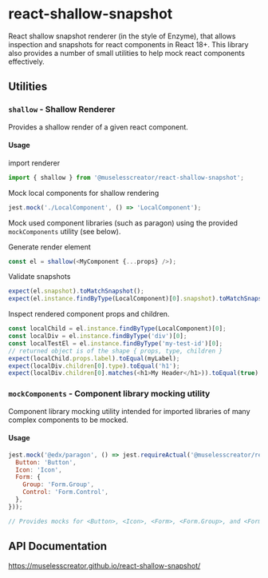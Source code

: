 # react-shallow-snapshot

React shallow snapshot renderer (in the style of Enzyme), that allows inspection and snapshots for react components in React 18+.
This library also provides a number of small utilities to help mock react components effectively.

## Utilities

### `shallow` - Shallow Renderer
Provides a shallow render of a given react component.  
#### Usage
import renderer
```js
import { shallow } from '@muselesscreator/react-shallow-snapshot';
```
Mock local components for shallow rendering
```js
jest.mock('./LocalComponent', () => 'LocalComponent');
```
Mock used component libraries (such as paragon) using the provided `mockComponents` utility (see below).

Generate render element
```js
const el = shallow(<MyComponent {...props} />);
```
Validate snapshots
```js
expect(el.snapshot).toMatchSnapshot();
expect(el.instance.findByType(LocalComponent)[0].snapshot).toMatchSnapshot();
```
Inspect rendered component props and children.
```js
const localChild = el.instance.findByType(LocalComponent)[0];
const localDiv = el.instance.findByType('div')[0];
const localTestEl = el.instance.findByType('my-test-id')[0];
// returned object is of the shape { props, type, children }
expect(localChild.props.label).toEqual(myLabel);
expect(localDiv.children[0].type).toEqual('h1');
expect(localDiv.children[0].matches(<h1>My Header</h1>)).toEqual(true);
```

### `mockComponents` - Component library mocking utility
Component library mocking utility intended for imported libraries of many complex components to be mocked.

#### Usage
```js
jest.mock('@edx/paragon', () => jest.requireActual('@muselesscreator/react-shallow-snapshot').mockComponents({
  Button: 'Button',
  Icon: 'Icon',
  Form: {
    Group: 'Form.Group',
    Control: 'Form.Control',
  },
}));

// Provides mocks for <Button>, <Icon>, <Form>, <Form.Group>, and <Form.Control> with appropriate mocks to appear legibly in the snapshot.
```

## API Documentation
https://muselesscreator.github.io/react-shallow-snapshot/
